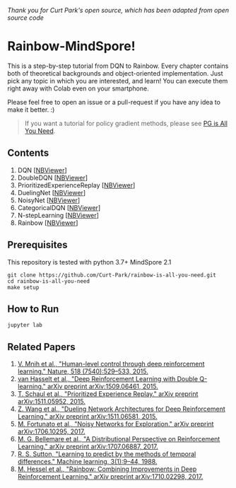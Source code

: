 *Thank you for Curt Park's open source, which has been adapted from open source code*
# Rainbow-MindSpore!

This is a step-by-step tutorial from DQN to Rainbow.
Every chapter contains both of theoretical backgrounds and object-oriented implementation. Just pick any topic in which you are interested, and learn! You can execute them right away with Colab even on your smartphone.

Please feel free to open an issue or a pull-request if you have any idea to make it better. :)

>If you want a tutorial for policy gradient methods, please see [PG is All You Need](https://github.com/MrSyee/pg-is-all-you-need).

## Contents
01. DQN [[NBViewer](https://github.com/mindspore-courses/Rainbow-MindSpore/blob/main/01.dqn.ipynb)]
02. DoubleDQN [[NBViewer](https://github.com/mindspore-courses/Rainbow-MindSpore/blob/main/02.double_q.ipynb)]
03. PrioritizedExperienceReplay [[NBViewer](https://github.com/mindspore-courses/Rainbow-MindSpore/blob/main/03.per.ipynb)]
04. DuelingNet [[NBViewer](https://github.com/mindspore-courses/Rainbow-MindSpore/blob/main/04.dueling.ipynb)]
05. NoisyNet [[NBViewer](https://github.com/mindspore-courses/Rainbow-MindSpore/blob/main/05.noisy_net.ipynb)]
06. CategoricalDQN [[NBViewer](https://github.com/mindspore-courses/Rainbow-MindSpore/blob/main/06.categorical_dqn.ipynb)]
07. N-stepLearning [[NBViewer](https://github.com/mindspore-courses/Rainbow-MindSpore/blob/main/07.n_step_learning.ipynb)]
08. Rainbow [[NBViewer](https://github.com/mindspore-courses/Rainbow-MindSpore/blob/main/08.rainbow.ipynb)]

## Prerequisites
This repository is tested with python 3.7+
MindSpore 2.1
```
git clone https://github.com/Curt-Park/rainbow-is-all-you-need.git
cd rainbow-is-all-you-need
make setup
```

## How to Run
```
jupyter lab
```

## Related Papers

01. [V. Mnih et al., "Human-level control through deep reinforcement learning." Nature, 518
(7540):529–533, 2015.](https://storage.googleapis.com/deepmind-media/dqn/DQNNaturePaper.pdf)
02. [van Hasselt et al., "Deep Reinforcement Learning with Double Q-learning." arXiv preprint arXiv:1509.06461, 2015.](https://arxiv.org/pdf/1509.06461.pdf)
03. [T. Schaul et al., "Prioritized Experience Replay." arXiv preprint arXiv:1511.05952, 2015.](https://arxiv.org/pdf/1511.05952.pdf)
04. [Z. Wang et al., "Dueling Network Architectures for Deep Reinforcement Learning." arXiv preprint arXiv:1511.06581, 2015.](https://arxiv.org/pdf/1511.06581.pdf)
05. [M. Fortunato et al., "Noisy Networks for Exploration." arXiv preprint arXiv:1706.10295, 2017.](https://arxiv.org/pdf/1706.10295.pdf)
06. [M. G. Bellemare et al., "A Distributional Perspective on Reinforcement Learning." arXiv preprint arXiv:1707.06887, 2017.](https://arxiv.org/pdf/1707.06887.pdf)
07. [R. S. Sutton, "Learning to predict by the methods of temporal differences." Machine learning, 3(1):9–44, 1988.](http://incompleteideas.net/papers/sutton-88-with-erratum.pdf)
08. [M. Hessel et al., "Rainbow: Combining Improvements in Deep Reinforcement Learning." arXiv preprint arXiv:1710.02298, 2017.](https://arxiv.org/pdf/1710.02298.pdf)
